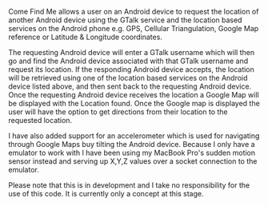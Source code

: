 Come Find Me allows a user on an Android device to request the location of another Android device using the GTalk service and the location based services on the Android phone e.g. GPS, Cellular Triangulation, Google Map reference or Latitude & Longitude coordinates.

The requesting Android device will enter a GTalk username which will then go and find the Android device associated with that GTalk username and request its location. If the responding Android device accepts, the location will be retrieved using one of the location based services on the Android device listed above, and then sent back to the requesting Android device. Once the requesting Android device receives the location a Google Map will be displayed with the Location found. Once the Google map is displayed the user will have the option to get directions from their location to the requested location.

I have also added support for an accelerometer which is used for navigating through Google Maps buy tilting the Android device. Because I only have a emulator to work with I have been using my MacBook Pro's sudden motion sensor instead and serving up X,Y,Z values over a socket connection to the emulator.

Please note that this is in development and I take no responsibility for the use of this code. It is currently only a concept at this stage.